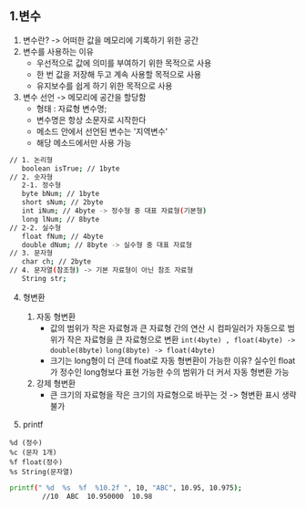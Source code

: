 ## 1.변수
1. 변수란? -> 어떠한 값을 메모리에 기록하기 위한 공간
2. 변수를 사용하는 이유
   - 우선적으로 값에 의미를 부여하기 위한 목적으로 사용
   - 한 번 값을 저장해 두고 계속 사용할 목적으로 사용
   - 유지보수를 쉽게 하기 위한 목적으로 사용
3. 변수 선언 -> 메모리에 공간을 할당함
   - 형태 : 자료형 변수명;
   - 변수명은 항상 소문자로 시작한다
   - 메소드 안에서 선언된 변수는 '지역변수'
   - 해당 메소드에서만 사용 가능
```sh
// 1. 논리형
   boolean isTrue; // 1byte
// 2. 숫자형
   2-1. 정수형
   byte bNum; // 1byte
   short sNum; // 2byte
   int iNum; // 4byte -> 정수형 중 대표 자료형(기본형)
   long lNum; // 8byte		
// 2-2. 실수형
   float fNum; // 4byte
   double dNum; // 8byte -> 실수형 중 대표 자료형
// 3. 문자형
   char ch; // 2byte		
// 4. 문자열(참조형) -> 기본 자료형이 아닌 참조 자료형
   String str;
```

4. 형변환<br>
   1. 자동 형변환
      - 값의 범위가 작은 자료형과 큰 자료형 간의 연산 시 컴파일러가 자동으로 범위가 작은 자료형을 큰 자료형으로 변환
      `int(4byte) , float(4byte) -> double(8byte)`
      `long(8byte) -> float(4byte)`
      - 크기는 long형이 더 큰데 float로 자동 형변환이 가능한 이유? 실수인 float가 정수인 long형보다 표현 가능한 수의 범위가 더 커서 자동 형변환 가능<br>
   2. 강제 형변환
      - 큰 크기의 자료형을 작은 크기의 자료형으로 바꾸는 것 -> 형변환 표시 생략 불가

5. printf
```
%d (정수)
%c (문자 1개)
%f float(정수)
%s String(문자열)
```
```sh
printf(" %d  %s  %f  %10.2f ", 10, "ABC", 10.95, 10.975);
        //10  ABC  10.950000  10.98
```
